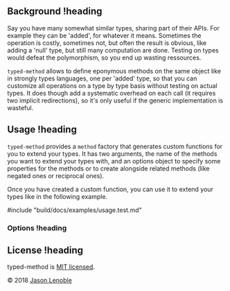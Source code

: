 ## Background !heading

Say you have many somewhat similar types, sharing part of their APIs. For example they can be 'added', for whatever it means. Sometimes the operation is costly, sometimes not, but often the result is obvious, like adding a 'null' type, but still many computation are done. Testing on types would defeat the polymorphism, so you end up wasting ressources.

`typed-method` allows to define eponymous methods on the same object like in strongly types languages, one per 'added' type, so that you can customize all operations on a type by type basis without testing on actual types. It does though add a systematic overhead on each call (it requires two implicit redirections), so it's only useful if the generic implementation is wasteful.

## Usage !heading

`typed-method` provides a `method` factory that generates custom functions for you to extend your types. It has two arguments, the name of the methods you want to extend your types with, and an options object to specify some properties for the methods or to create alongside related methods (like negated ones or reciprocal ones).

Once you have created a custom function, you can use it to extend your types like in the following example.

#include "build/docs/examples/usage.test.md"

### Options !heading




## License !heading

typed-method is [MIT licensed](./LICENSE).

© 2018 [Jason Lenoble](mailto:jason.lenoble@gmail.com)
